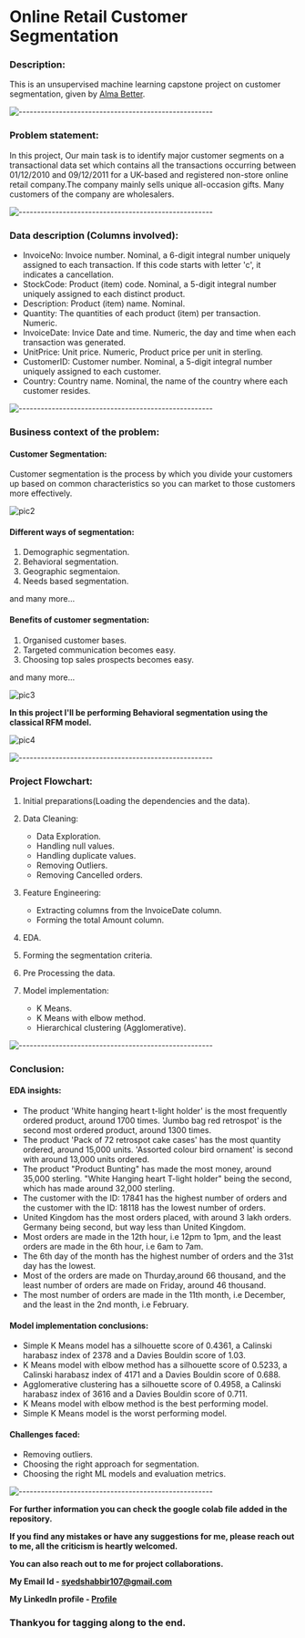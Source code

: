 # Online Retail Customer Segmentation

### <b>Description:</b>
This is an unsupervised machine learning capstone project on customer segmentation, given by [Alma Better](https://www.almabetter.com/).

![-----------------------------------------------------](https://raw.githubusercontent.com/andreasbm/readme/master/assets/lines/rainbow.png)

### <b>Problem statement:</b>
In this project, Our main task is to identify major customer segments on a transactional data set which contains all the transactions occurring between 01/12/2010 and 09/12/2011 for a UK-based and registered non-store online retail company.The company mainly sells unique all-occasion gifts. Many customers of the company are wholesalers. 

![-----------------------------------------------------](https://raw.githubusercontent.com/andreasbm/readme/master/assets/lines/rainbow.png)

### <b>Data description (Columns involved):</b>

* InvoiceNo: Invoice number. Nominal, a 6-digit integral number uniquely assigned to each transaction. If this code starts with letter 'c', it indicates a cancellation.
* StockCode: Product (item) code. Nominal, a 5-digit integral number uniquely assigned to each distinct product.
* Description: Product (item) name. Nominal.
* Quantity: The quantities of each product (item) per transaction. Numeric.
* InvoiceDate: Invice Date and time. Numeric, the day and time when each transaction was generated.
* UnitPrice: Unit price. Numeric, Product price per unit in sterling.
* CustomerID: Customer number. Nominal, a 5-digit integral number uniquely assigned to each customer.
* Country: Country name. Nominal, the name of the country where each customer resides.

![-----------------------------------------------------](https://raw.githubusercontent.com/andreasbm/readme/master/assets/lines/rainbow.png)

### <b>Business context of the problem:</b>

#### <b>Customer Segmentation:</b>
Customer segmentation is the process by which you divide your customers up based on common characteristics so you can market to those customers more effectively.

![pic2](https://user-images.githubusercontent.com/85065799/204151765-54a15ea0-b073-4746-abd9-4b95fa685312.jpg)

#### <b>Different ways of segmentation:</b>

1. Demographic segmentation.
2. Behavioral segmentation.
3. Geographic segmentaion.
4. Needs based segmentation.
  
  and many more... 
  
#### <b>Benefits of customer segmentation:</b>
1. Organised customer bases.
2. Targeted communication becomes easy.
3. Choosing top sales prospects becomes easy.
  
  and many more...

![pic3](https://user-images.githubusercontent.com/85065799/204151805-1648d8ea-d291-4170-bafd-05615df181ee.jpg)

<b>In this project I'll be performing Behavioral segmentation using the classical RFM model.</b>

![pic4](https://user-images.githubusercontent.com/85065799/204151812-045c09d1-300b-4d6b-9c0a-1b62b3d2df69.png)

![-----------------------------------------------------](https://raw.githubusercontent.com/andreasbm/readme/master/assets/lines/rainbow.png)

### <b>Project Flowchart:</b>
1. Initial preparations(Loading the dependencies and the data).

2. Data Cleaning:
   * Data Exploration.
   * Handling null values.
   * Handling duplicate values.
   * Removing Outliers.
   * Removing Cancelled orders.

3. Feature Engineering:
   * Extracting columns from the InvoiceDate column.
   * Forming the total Amount column.
  
4. EDA.

5. Forming the segmentation criteria.

6. Pre Processing the data.

7. Model implementation:
   * K Means.
   * K Means with elbow method.
   * Hierarchical clustering (Agglomerative).

![-----------------------------------------------------](https://raw.githubusercontent.com/andreasbm/readme/master/assets/lines/rainbow.png)

### <b>Conclusion:</b>

#### <b>EDA insights:</b>
  * The product 'White hanging heart t-light holder' is the most frequently ordered product, around 1700 times. 'Jumbo bag red retrospot' is the second most ordered product, around 1300 times.
  * The product 'Pack of 72 retrospot cake cases' has the most quantity ordered, around 15,000 units. 'Assorted colour bird ornament' is second with around 13,000 units ordered.
  * The product "Product Bunting" has made the most money, around 35,000 sterling. "White Hanging heart T-light holder" being the second, which has made around 32,000 sterling.
  * The customer with the ID: 17841 has the highest number of orders and the customer with the ID: 18118 has the lowest number of orders.
  * United Kingdom has the most orders placed, with around 3 lakh orders. Germany being second, but way less than United Kingdom.
  * Most orders are made in the 12th hour, i.e 12pm to 1pm, and the least orders are made in the 6th hour, i.e 6am to 7am.
  * The 6th day of the month has the highest number of orders and the 31st day has the lowest.
  * Most of the orders are made on Thurday,around 66 thousand, and the least number of orders are made on Friday, around 46 thousand.
  * The most number of orders are made in the 11th month, i.e December, and the least in the 2nd month, i.e February.
  
#### <b>Model implementation conclusions:</b>
  * Simple K Means model has a silhouette score of 0.4361, a Calinski harabasz index of 2378 and a Davies Bouldin score of 1.03.
  * K Means model with elbow method has a silhouette score of 0.5233, a Calinski harabasz index of 4171 and a Davies Bouldin score of 0.688.
  * Agglomerative clustering has a silhouette score of 0.4958, a Calinski harabasz index of 3616 and a Davies Bouldin score of 0.711.
  * K Means model with elbow method is the best performing model.
  * Simple K Means model is the worst performing model.
  
#### <b>Challenges faced:</b>
  * Removing outliers.
  * Choosing the right approach for segmentation.
  * Choosing the right ML models and evaluation metrics.
  
![-----------------------------------------------------](https://raw.githubusercontent.com/andreasbm/readme/master/assets/lines/rainbow.png)

<b> For further information you can check the google colab file added in the repository. 

If you find any mistakes or have any suggestions for me, please reach out to me, all the criticism is heartly welcomed.

You can also reach out to me for project collaborations.

My Email Id - <u>syedshabbir107@gmail.com</u>

My LinkedIn profile - [Profile](https://www.linkedin.com/in/syed-adnan-s-2b899b228/)</b>

### Thankyou for tagging along to the end.
